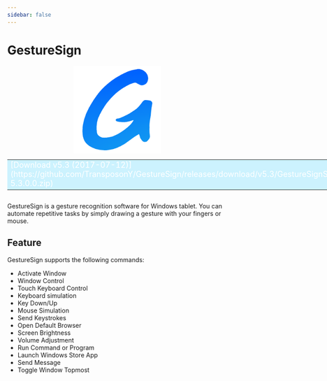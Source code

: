 ```yaml
---
sidebar: false
---
```


# GestureSign

<img style="margin-left:auto; margin-right:auto; display:block;" src="logo.png" width="200" alt="GestureSign"/>

<div style="display:table;margin: 0 auto;">
<table><tr><td bgcolor=#ccf2fe><font color=#ffffff size=4>[Download v5.3 (2017-07-12)](https://github.com/TransposonY/GestureSign/releases/download/v5.3/GestureSignSetup-5.3.0.0.zip)</font></td></tr></table>
</div>

GestureSign is a gesture recognition software for Windows tablet. You can automate repetitive tasks by simply drawing a gesture with your fingers or mouse.

## Feature
GestureSign supports the following commands:

- Activate Window
- Window Control
- Touch Keyboard Control
- Keyboard simulation
- Key Down/Up
- Mouse Simulation
- Send Keystrokes
- Open Default Browser
- Screen Brightness
- Volume Adjustment
- Run Command or Program
- Launch Windows Store App
- Send Message
- Toggle Window Topmost
